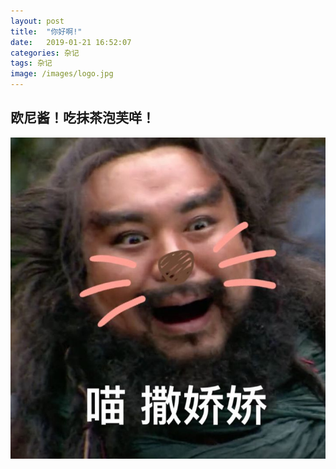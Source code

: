 ```yaml
---
layout: post
title:  "你好啊!"
date:   2019-01-21 16:52:07
categories: 杂记
tags: 杂记
image: /images/logo.jpg
---
```




## 欧尼酱！吃抹茶泡芙咩！
![Alt text](/images/nihaoaImg/01.jpg)
